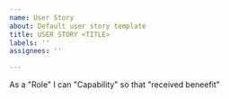 ```yaml
---
name: User Story
about: Default user story template
title: USER STORY <TITLE>
labels: ''
assignees: ''

---
```


As a "Role" I can "Capability" so that "received beneefit"

